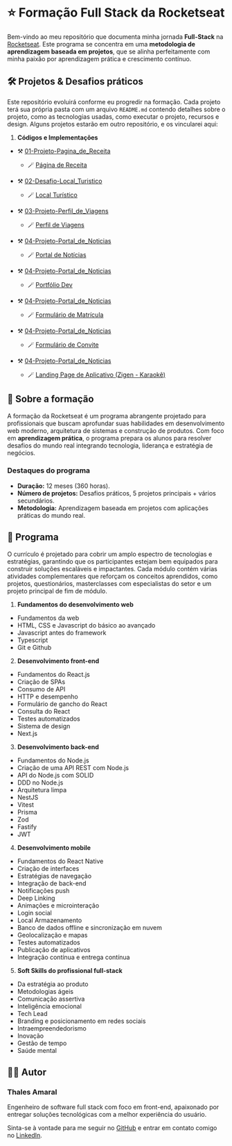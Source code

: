 # ⭐ Formação Full Stack da Rocketseat

Bem-vindo ao meu repositório que documenta minha jornada **Full-Stack** na [Rocketseat](https://www.rocketseat.com.br/). Este programa se concentra em uma **metodologia de aprendizagem baseada em projetos**, que se alinha perfeitamente com minha paixão por aprendizagem prática e crescimento contínuo.

## 🛠️ Projetos & Desafios práticos

Este repositório evoluirá conforme eu progredir na formação. Cada projeto terá sua própria pasta com um arquivo `README.md` contendo detalhes sobre o projeto, como as tecnologias usadas, como executar o projeto, recursos e design. Alguns projetos estarão em outro repositório, e os vincularei aqui:

1. **Códigos e Implementações**
- ⚒️ [01-Projeto-Pagina_de_Receita](01-Projeto-Pagina_de_Receita)

  - 🪄 <a href="https://thalesamaral.github.io/Rocketseat-Full_Stack/01-Projeto-Pagina_de_Receita/index.html">Página de Receita</a>
- ⚒️ [02-Desafio-Local_Turistico](02-Desafio-Local_Turistico)
  - 🪄 <a href="https://thalesamaral.github.io/Rocketseat-Full_Stack/02-Desafio-Local_Turistico/index.html">Local Turístico</a> <br>
- ⚒️ [03-Projeto-Perfil_de_Viagens](03-Projeto-Perfil_de_Viagens)
  - 🪄 <a href="https://thalesamaral.github.io/Rocketseat-Full_Stack/03-Projeto-Perfil_de_Viagens/index.html">Perfil de Viagens</a> <br>
- ⚒️ [04-Projeto-Portal_de_Noticias](04-Projeto-Portal_de_Noticias)
  - 🪄 <a href="https://thalesamaral.github.io/Rocketseat-Full_Stack/04-Projeto-Portal_de_Noticias/index.html">Portal de Notícias</a> <br>
- ⚒️ [04-Projeto-Portal_de_Noticias](05-Desafio-Portfolio_Dev)
  - 🪄 <a href="https://thalesamaral.github.io/Rocketseat-Full_Stack/05-Desafio-Portfolio_Dev/index.html">Portfólio Dev</a> <br>
- ⚒️ [04-Projeto-Portal_de_Noticias](06-Projeto-Formulario_de_Matricula)
  - 🪄 <a href="https://thalesamaral.github.io/Rocketseat-Full_Stack/06-Projeto-Formulario_de_Matricula/index.html">Formulário de Matrícula</a> <br>
- ⚒️ [04-Projeto-Portal_de_Noticias](07-Desafio-Formulario_de_Convite)
  - 🪄 <a href="https://thalesamaral.github.io/Rocketseat-Full_Stack/07-Desafio-Formulario_de_Convite/index.html">Formulário de Convite</a> <br>
- ⚒️ [04-Projeto-Portal_de_Noticias](08-Projeto-LP_de_Aplicativo)
  - 🪄 <a href="https://thalesamaral.github.io/Rocketseat-Full_Stack/08-Projeto-LP_de_Aplicativo">Landing Page de Aplicativo (Zigen - Karaokê)</a>

## 📝 Sobre a formação

A formação da Rocketseat é um programa abrangente projetado para profissionais que buscam aprofundar suas habilidades em desenvolvimento web moderno, arquitetura de sistemas e construção de produtos. Com foco em **aprendizagem prática**, o programa prepara os alunos para resolver desafios do mundo real integrando tecnologia, liderança e estratégia de negócios.

### **Destaques do programa**

- **Duração:** 12 meses (360 horas).
- **Número de projetos:** Desafios práticos, 5 projetos principais + vários secundários.
- **Metodologia:** Aprendizagem baseada em projetos com aplicações práticas do mundo real.

## 📖 Programa

O currículo é projetado para cobrir um amplo espectro de tecnologias e estratégias, garantindo que os participantes estejam bem equipados para construir soluções escaláveis ​​e impactantes. Cada módulo contém várias atividades complementares que reforçam os conceitos aprendidos, como projetos, questionários, masterclasses com especialistas do setor e um projeto principal de fim de módulo.

1. **Fundamentos do desenvolvimento web**
- Fundamentos da web
- HTML, CSS e Javascript do básico ao avançado
- Javascript antes do framework
- Typescript
- Git e Github

2. **Desenvolvimento front-end**
- Fundamentos do React.js
- Criação de SPAs
- Consumo de API
- HTTP e desempenho
- Formulário de gancho do React
- Consulta do React
- Testes automatizados
- Sistema de design
- Next.js

3. **Desenvolvimento back-end**
- Fundamentos do Node.js
- Criação de uma API REST com Node.js
- API do Node.js com SOLID
- DDD no Node.js
- Arquitetura limpa
- NestJS
- Vitest
- Prisma
- Zod
- Fastify
- JWT

4. **Desenvolvimento mobile**
- Fundamentos do React Native
- Criação de interfaces
- Estratégias de navegação
- Integração de back-end
- Notificações push
- Deep Linking
- Animações e microinteração
- Login social
- Local Armazenamento
- Banco de dados offline e sincronização em nuvem
- Geolocalização e mapas
- Testes automatizados
- Publicação de aplicativos
- Integração contínua e entrega contínua

5. **Soft Skills do profissional full-stack**
- Da estratégia ao produto
- Metodologias ágeis
- Comunicação assertiva
- Inteligência emocional
- Tech Lead
- Branding e posicionamento em redes sociais
- Intraempreendedorismo
- Inovação
- Gestão de tempo
- Saúde mental

## 👨‍💻 Autor

### Thales Amaral

<!-- <img src="assets/readme/profile-picture.jpg" alt="Perfil de Thales Amaral" width="120" /> -->

Engenheiro de software full stack com foco em front-end, apaixonado por entregar soluções tecnológicas com a melhor experiência do usuário.

Sinta-se à vontade para me seguir no [GitHub](https://github.com/thalesamaral) e entrar em contato comigo no [LinkedIn](https://www.linkedin.com/in/thalesamaral/).

